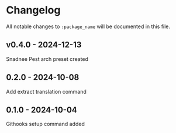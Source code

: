 # Changelog

All notable changes to `:package_name` will be documented in this file.

## v0.4.0 - 2024-12-13

Snadnee Pest arch preset created

## 0.2.0 - 2024-10-08

Add extract translation command

## 0.1.0 - 2024-10-04

Githooks setup command added
